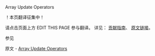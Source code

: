  Array Update Operators

 ！本页翻译征集中！

请点击页面上方 EDIT THIS PAGE 参与翻译。
详见：
[贡献指南]( https://github.com/JinMuInfo/MongoDB-Manual-zh/blob/master/CONTRIBUTING.md )、
[原文链接](  https://docs.mongodb.com/manual/reference/operator/update-array/  )。

 参见

原文 - [Array Update Operators]( https://docs.mongodb.com/manual/reference/operator/update-array/ )

